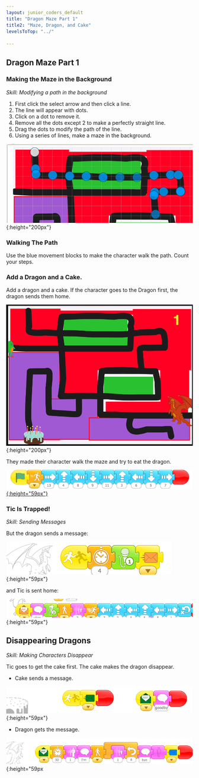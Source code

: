 ```yaml
---
layout: junior_coders_default
title: "Dragon Maze Part 1"
title2: "Maze, Dragon, and Cake"
levelsToTop: "../"

---
```


## Dragon Maze Part 1

### Making the Maze in the Background

_Skill: Modifying a path in the background_

1. First click the select arrow and then click a line. 
2. The line will appear with dots. 
3. Click on a dot to remove it. 
4. Remove all the dots except 2 to make a perfectly straight line. 
5. Drag the dots to modify the path of the line. 
6. Using a series of lines, make a maze in the background.

![the path of a line in the background](./images/2020-04-13/linearPaths.png){:height="200px"}


### Walking The Path

Use the blue movement blocks to make the character walk the path. Count your steps.

### Add a Dragon and a Cake.

Add a dragon and a cake. If the character goes to the Dragon first, the dragon sends them home.

![maze with dragon and cake](./images/2020-04-13/mazeWithDragonAndCake.png){:height="200px"}

They made their character walk the maze and try to eat the dragon.

[![Tic walks to dragon](./images/2020-04-13/ticWalksToDragon.png){:height="59px"}](./images/2020-04-13/ticWalksToDragon.png)

### Tic Is Trapped!

_Skill: Sending Messages_

But the dragon sends a message:

![the dragon sends a message](./images/2020-04-13/dragonSendsAMessage.png){:height="59px"}

and Tic is sent home:

![Tic is sent home](./images/2020-04-13/ticGoesHome.png){:height="59px"}

## Disappearing Dragons

_Skill: Making Characters Disappear_

Tic goes to get the cake first. The cake makes the dragon disappear.

-   Cake sends a message.

![Cake sends a message](./images/2020-04-13/cakeSendsAMessage.png){:height="59px"}

-   Dragon gets the message.

![Dragon gets the message](./images/2020-04-13/dragonGetsAMessage.png){:height="59px